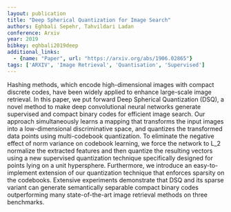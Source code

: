 ```yaml
---
layout: publication
title: "Deep Spherical Quantization for Image Search"
authors: Eghbali Sepehr, Tahvildari Ladan
conference: Arxiv
year: 2019
bibkey: eghbali2019deep
additional_links:
  - {name: "Paper", url: "https://arxiv.org/abs/1906.02865"}
tags: ['ARXIV', 'Image Retrieval', 'Quantisation', 'Supervised']
---
```

Hashing methods, which encode high-dimensional images with compact discrete codes, have been widely applied to enhance large-scale image retrieval. In this paper, we put forward Deep Spherical Quantization (DSQ), a novel method to make deep convolutional neural networks generate supervised and compact binary codes for efficient image search. Our approach simultaneously learns a mapping that transforms the input images into a low-dimensional discriminative space, and quantizes the transformed data points using multi-codebook quantization. To eliminate the negative effect of norm variance on codebook learning, we force the network to L_2 normalize the extracted features and then quantize the resulting vectors using a new supervised quantization technique specifically designed for points lying on a unit hypersphere. Furthermore, we introduce an easy-to-implement extension of our quantization technique that enforces sparsity on the codebooks. Extensive experiments demonstrate that DSQ and its sparse variant can generate semantically separable compact binary codes outperforming many state-of-the-art image retrieval methods on three benchmarks.